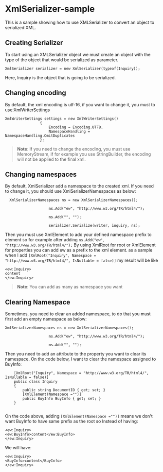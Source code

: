 # XmlSerializer-sample
This is a sample showing how to use XMLSerializer to convert an object to serialized XML.
## Creating Serializer
To start using an XMLSerializer object we must create an object with the type of the object that would be serialized as parameter.
```
XmlSerializer serializer = new XmlSerializer(typeof(Inquiry));
```
Here, Inquiry is the object that is going to be serialized.

## Changing encoding
By default, the xml encoding is utf-16, if you want to change it, you must to use:XmlWriterSettings
```
XmlWriterSettings settings = new XmlWriterSettings()
                {
                    Encoding = Encoding.UTF8,
                    NamespaceHandling = NamespaceHandling.OmitDuplicates
                };
```
> **Note**: If you need to change the encoding, you must use MemoryStream, if for example you use StringBuilder, the encoding will not be applied to the final xml.
## Changing namespaces
By default, XmlSerializer add a namespace to the created xml. If you need to change it, you should use XmlSerializerNamespaces as below:
```
  XmlSerializerNamespaces ns = new XmlSerializerNamespaces();

                    ns.Add("ew", "http://www.w3.org/TR/html4/");

                    ns.Add("", "");

                    serializer.Serialize(writer, inquiry, ns);
```
Then you must use XmlElement to add your defined namespace prefix to element so for example after adding 
```ns.Add("ew", "http://www.w3.org/TR/html4/");```
By using XmlRoot for root or XmlElement for properties you can add ew as a prefix to the xml element. as a sample when I add
```[XmlRoot("Inquiry", Namespace = "http://www.w3.org/TR/html4/", IsNullable = false)]```
my result will be like 
```
<ew:Inquiry>
content
</ew:Inquiry>
```
>**Note**: You can add as many as namespace you want
## Clearing Namespace
Sometimes, you need to clear an added namespace, to do that you must first add an empty namespace as below:
```
XmlSerializerNamespaces ns = new XmlSerializerNamespaces();

                    ns.Add("ew", "http://www.w3.org/TR/html4/");

                    ns.Add("", "");
```
Then you need to add an attribute to the property you want to clear its namespace. On the code below, I want to clear the namespace assigned to BuyInfo:
```
    [XmlRoot("Inquiry", Namespace = "http://www.w3.org/TR/html4/", IsNullable = false)]
    public class Inquiry
    {
        public string DocumentID { get; set; }
        [XmlElement(Namespace ="")]
        public BuyInfo BuyInfo { get; set; }
    }
	
```
On the code above, adding ```[XmlElement(Namespace ="")]``` means we don't want BuyInfo to have same prefix as the root so Instead of having:
```
<ew:Inquiry>
<ew:BuyInfo>content</ew:BuyInfo>
</ew:Inquiry>
```
We will have:
```
<ew:Inquiry>
<BuyInfo>content</BuyInfo>
</ew:Inquiry>
```